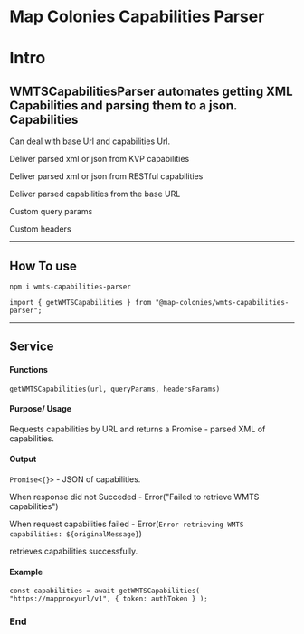 # Map Colonies Capabilities Parser


# Intro

WMTSCapabilitiesParser automates getting XML Capabilities and parsing them to a json.
Capabilities
-------------

Can deal with base Url and capabilities Url.

Deliver parsed xml or json from KVP capabilities 

Deliver parsed xml  or json from RESTful capabilities

Deliver parsed capabilities from the base URL

Custom query params

Custom headers

----
How To use
-------------
`npm i wmts-capabilities-parser`

`import { getWMTSCapabilities } from "@map-colonies/wmts-capabilities-parser";`

----
Service
-------------
#### Functions
`getWMTSCapabilities(url, queryParams, headersParams)`

#### Purpose/ Usage
Requests capabilities by URL and returns a Promise - parsed XML of capabilities.

#### Output
`Promise<{}>` - JSON of capabilities. 

When response did not Succeded - Error("Failed to retrieve WMTS capabilities")

When request capabilities failed - Error(`Error retrieving WMTS capabilities: ${originalMessage}`)

retrieves capabilities successfully.

#### Example

`const capabilities = await getWMTSCapabilities(
    "https://mapproxyurl/v1",
    { token: authToken }
  );`

### End
